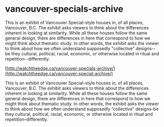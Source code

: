 # vancouver-specials-archive

This is an exhibit of Vancouver Special-style houses in, of all places, Vancouver, B.C. The exhibit asks viewers to think about the differences inherent in looking at similarity. While all these houses follow the same general design, there are differences in here that correspond to how we might think about thematic study. In other words, the exhibit asks the viewer to think about how we often understand supposedly "collective" designs--be they cultural, political, racial, economic, or otherwise located in ritual and repetition--differently.

[http://watchtheedge.ca/vancouver-specials-archive/](http://watchtheedge.ca/vancouver-special-archive/)

<p>This is an exhibit of Vancouver Special-style houses in, of all places, Vancouver, B.C. The exhibit asks viewers to think about the differences inherent in looking at similarity. While all these houses follow the same general design, there are differences in here that correspond to how we might think about thematic study. In other words, the exhibit asks the viewer to think about how we often understand supposedly &#8220;collective&#8221; designs&#8211;be they cultural, political, racial, economic, or otherwise located in ritual and repetition&#8211;differently.</p>
